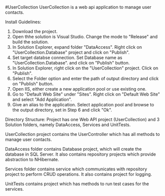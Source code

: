 #UserCollection
UserCollection is a web api application to manage user contacts. 

Install Guidelines:
1. Download the project.
2. Open thhe solution is Visual Studio. Change the mode to "Release" and build the solution.
3. In Solution Explorer, expand folder "DataAccess". Right click on "UserCollection.Database" project and click on "Publish".
4. Set target databse connection. Set Database name as "UserCollection.Database". and click on "Publish" button.
5. In Solution Explorer, right click on the "UserCollection" project. Click on "Publish".
6. Select the Folder option and enter the path of output directory and click on "Publish" button.
7. Open IIS, either create a new application pool or use existing one.
8. Go to "Default Web Site" under "Sites". Right click on "Default Web Site" and select "Add Application".
9. Give an alias to the application. Select application pool and browse to the output directory, set in Step 6 and click "Ok".

Directory Structure: 
Project has one Web API project (UserCollection) and 3 Solution folders, namely DataAccess, Services and UnitTests.

UserCollection project contains the UserController which has all methods to manage user contacts.

DataAccess folder contains Database project, which will create the database in SQL Server.
It also contains repository projects which provide abstraction to NHibernate.

Services folder contains service which communicates with repository project to perform CRUD operations. It also contains project for logging.

UnitTests contains project which has methods to run test cases for the services.



